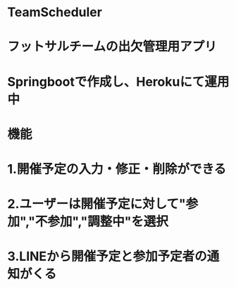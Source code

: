 # TeamScheduler
# フットサルチームの出欠管理用アプリ
# Springbootで作成し、Herokuにて運用中
#
# 機能
# 1.開催予定の入力・修正・削除ができる
# 2.ユーザーは開催予定に対して"参加","不参加","調整中"を選択
# 3.LINEから開催予定と参加予定者の通知がくる
